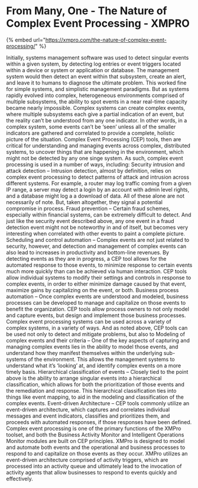 # From Many, One - The Nature of Complex Event Processing - XMPRO

{% embed url="https://xmpro.com/the-nature-of-complex-event-processing/" %}

Initially, systems management software was used to detect singular events within a given system, by detecting log entries or event triggers located within a device or system or application or database. The management system would then detect an event within that subsystem, create an alert, and leave it to humans to diagnose the ultimate problem.
This worked fine for simple systems, and simplistic management paradigms. But as systems rapidly evolved into complex, heterogeneous environments comprised of multiple subsystems, the ability to spot events in a near real-time capacity became nearly impossible. Complex systems can create complex events, where multiple subsystems each give a partial indication of an event, but the reality can’t be understood from any one indicator. In other words, in a complex system, some events can’t be ‘seen’ unless all of the smaller indicators are gathered and correlated to provide a complete, holistic picture of the situation.
Complex Event Processing (CEP) tools, then are critical for understanding and managing events across complex, distributed systems, to uncover things that are happening in the environment, which might not be detected by any one singe system. As such, complex event processing is used in a number of ways, including:
Security intrusion and attack detection – Intrusion detection, almost by definition, relies on complex event processing to detect patterns of attack and intrusion across different systems. For example, a router may log traffic coming from a given IP range, a server may detect a login by an account with admin level rights, and a database might log a a download of data. All of these alone are not necessarily of note. But, taken altogether, they signal a potential compromise in process.
Fraud prevention – Certain fraud schemes, especially within financial systems, can be extremely difficult to detect. And just like the security event described above, any one event in a fraud detection event might not be noteworthy in and of itself, but becomes very interesting when correlated with other events to paint a complete picture.
Scheduling and control automation – Complex events are not just related to security, however, and detection and management of complex events can also lead to increases in productivity and bottom-line revenues. By detecting events as they are in progress, a CEP tool allows for the automated response to those events, to minimize response to certain events much more quickly than can be achieved via human interaction. CEP tools allow individual systems to modify their settings and controls in response to complex events, in order to either minimize damage caused by that event, maximize gains by capitalizing on the event, or both.
Business process automation – Once complex events are understood and modeled, business processes can be developed to manage and capitalize on those events to benefit the organization. CEP tools allow process owners to not only model and capture events, but design and implement those business processes.
Complex event processing systems can be used across a variety of complex systems, in a variety of ways. And as noted above, CEP tools can be used not only to detect and mitigate problems, but also to
Modeling of complex events and their criteria – One of the key aspects of capturing and managing complex events lies in the ability to model those events, and understand how they manifest themselves within the underlying sub-systems of the environment. This allows the management systems to understand what it’s ‘looking’ at, and identify complex events on a more timely basis.
Hierarchical classification of events – Closely tied to the point above is the ability to arrange singular events into a hierarchical classification, which allows for both the prioritization of those events and the remediation and response. This hierarchical classification ties into things like event mapping, to aid in the modeling and classification of the complex events.
Event-driven Architecture – CEP tools commonly utilize an event-driven architecture, which captures and correlates individual messages and event indicators, classifies and prioritizes them, and proceeds with automated responses, if those responses have been defined.
Complex event processing is one of the primary functions of the XMPro toolset, and both the Business Activity Monitor and Intelligent Operations Monitor modules are built on CEP principles. XMPro is designed to model and automate both events and the operational and business processes to respond to and capitalize on those events as they occur. XMPro utilizes an event-driven architecture comprised of activity triggers, which are processed into an activity queue and ultimately lead to the invocation of activity agents that allow businesses to respond to events quickly and effectively. 